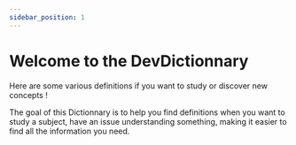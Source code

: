 ```yaml
---
sidebar_position: 1
---
```


# Welcome to the DevDictionnary

Here are some various definitions if you want to study or discover new concepts !

The goal of this Dictionnary is to help you find definitions when you want to study a subject,
have an issue understanding something, making it easier to find all the information you need.
